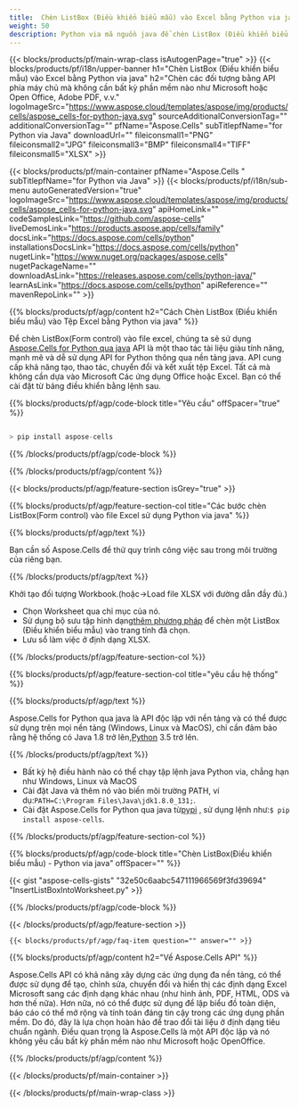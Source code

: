 ```yaml
---
title:  Chèn ListBox (Điều khiển biểu mẫu) vào Excel bằng Python via java
weight: 50
description: Python via mã nguồn java để chèn ListBox (Điều khiển biểu mẫu) vào Excel.
---
```

{{< blocks/products/pf/main-wrap-class isAutogenPage="true" >}}
{{< blocks/products/pf/i18n/upper-banner h1="Chèn ListBox (Điều khiển biểu mẫu) vào Excel bằng Python via java" h2="Chèn các đối tượng bằng API phía máy chủ mà không cần bất kỳ phần mềm nào như Microsoft hoặc Open Office, Adobe PDF, v.v." logoImageSrc="https://www.aspose.cloud/templates/aspose/img/products/cells/aspose_cells-for-python-java.svg" sourceAdditionalConversionTag="" additionalConversionTag="" pfName="Aspose.Cells" subTitlepfName="for Python via Java" downloadUrl="" fileiconsmall1="PNG" fileiconsmall2="JPG" fileiconsmall3="BMP" fileiconsmall4="TIFF" fileiconsmall5="XLSX" >}}

{{< blocks/products/pf/main-container pfName="Aspose.Cells " subTitlepfName="for Python via Java" >}}
{{< blocks/products/pf/i18n/sub-menu autoGeneratedVersion="true" logoImageSrc="https://www.aspose.cloud/templates/aspose/img/products/cells/aspose_cells-for-python-java.svg" apiHomeLink="" codeSamplesLink="https://github.com/aspose-cells" liveDemosLink="https://products.aspose.app/cells/family" docsLink="https://docs.aspose.com/cells/python" installationsDocsLink="https://docs.aspose.com/cells/python" nugetLink="https://www.nuget.org/packages/aspose.cells" nugetPackageName="" downloadAsLink="https://releases.aspose.com/cells/python-java/" learnAsLink="https://docs.aspose.com/cells/python" apiReference="" mavenRepoLink="" >}}

{{% blocks/products/pf/agp/content h2="Cách Chèn ListBox (Điều khiển biểu mẫu) vào Tệp Excel bằng Python via java" %}}

 Để chèn ListBox(Form control) vào file excel, chúng ta sẽ sử dụng
 [Aspose.Cells for Python qua java](https://pypi.org/project/aspose-cells/) 
 API là một thao tác tài liệu giàu tính năng, mạnh mẽ và dễ sử dụng API for Python thông qua nền tảng java. API cung cấp khả năng tạo, thao tác, chuyển đổi và kết xuất tệp Excel. Tất cả mà không cần dựa vào Microsoft Các ứng dụng Office hoặc Excel. Bạn có thể cài đặt từ bảng điều khiển bằng lệnh sau.

{{% blocks/products/pf/agp/code-block title="Yêu cầu" offSpacer="true" %}}

```cs

> pip install aspose-cells

```

{{% /blocks/products/pf/agp/code-block %}}

{{% /blocks/products/pf/agp/content %}}

{{< blocks/products/pf/agp/feature-section isGrey="true" >}}

{{% blocks/products/pf/agp/feature-section-col title="Các bước chèn ListBox(Form control) vào file Excel sử dụng Python via java" %}}

{{% blocks/products/pf/agp/text %}}

Bạn cần số Aspose.Cells để thử quy trình công việc sau trong môi trường của riêng bạn.

{{% /blocks/products/pf/agp/text %}}

Khởi tạo đối tượng Workbook.(hoặc->Load file XLSX với đường dẫn đầy đủ.)
+ Chọn Worksheet qua chỉ mục của nó.
 + Sử dụng bộ sưu tập hình dạng[thêm phương pháp](https://reference.aspose.com/cells/python-java/asposecells.api/shapecollection#addListBox(int,%20int,%20int,%20int,%20int,%20int)) để chèn một ListBox (Điều khiển biểu mẫu) vào trang tính đã chọn.
+ Lưu sổ làm việc ở định dạng XLSX.

{{% /blocks/products/pf/agp/feature-section-col %}}

{{% blocks/products/pf/agp/feature-section-col title="yêu cầu hệ thống" %}}

{{% blocks/products/pf/agp/text %}}

 Aspose.Cells for Python qua java là API độc lập với nền tảng và có thể được sử dụng trên mọi nền tảng (Windows, Linux và MacOS), chỉ cần đảm bảo rằng hệ thống có Java 1.8 trở lên,[Python](https://www.python.org/downloads/) 3.5 trở lên.
 
{{% /blocks/products/pf/agp/text %}}

- Bất kỳ hệ điều hành nào có thể chạy tập lệnh java Python via, chẳng hạn như Windows, Linux và MacOS
-  Cài đặt Java và thêm nó vào biến môi trường PATH, ví dụ:<code>PATH=C:\Program Files\Java\jdk1.8.0_131;</code>.
-  Cài đặt Aspose.Cells for Python qua java từ<a href="https://pypi.org/project/aspose-cells/">pypi</a> , sử dụng lệnh như:<code>$ pip install aspose-cells</code>.

{{% /blocks/products/pf/agp/feature-section-col %}}

{{% blocks/products/pf/agp/code-block title="Chèn ListBox(Điều khiển biểu mẫu) - Python via java" offSpacer="" %}}

{{< gist "aspose-cells-gists" "32e50c6aabc547111966569f3fd39694" "InsertListBoxIntoWorksheet.py" >}}

{{% /blocks/products/pf/agp/code-block %}}

{{< /blocks/products/pf/agp/feature-section >}}

    {{< blocks/products/pf/agp/faq-item question="" answer="" >}}
 

<!-- aboutfile Starts -->

{{% blocks/products/pf/agp/content h2="Về Aspose.Cells API" %}}

Aspose.Cells API có khả năng xây dựng các ứng dụng đa nền tảng, có thể được sử dụng để tạo, chỉnh sửa, chuyển đổi và hiển thị các định dạng Excel Microsoft sang các định dạng khác nhau (như hình ảnh, PDF, HTML, ODS và hơn thế nữa). Hơn nữa, nó có thể được sử dụng để lập biểu đồ toàn diện, báo cáo có thể mở rộng và tính toán đáng tin cậy trong các ứng dụng phần mềm. Do đó, đây là lựa chọn hoàn hảo để trao đổi tài liệu ở định dạng tiêu chuẩn ngành. Điều quan trọng là Aspose.Cells là một API độc lập và nó không yêu cầu bất kỳ phần mềm nào như Microsoft hoặc OpenOffice.

{{% /blocks/products/pf/agp/content %}}



<!-- aboutfile Ends -->
<!--
{{< blocks/products/pf/agp/other-supported-section title="Other Supported Splitting Formats" subTitle="Using C#, One can also split large file into chunks of many other file formats including." >}}

{{< blocks/products/pf/agp/other-supported-section-item href="https://products.aspose.com/cells/net/splitter/ods/" name="ODS" description="OpenDocument Spreadsheet File" >}}
{{< blocks/products/pf/agp/other-supported-section-item href="https://products.aspose.com/cells/net/splitter/xls/" name="XLS" description="Excel Binary Format" >}}
{{< blocks/products/pf/agp/other-supported-section-item href="https://products.aspose.com/cells/net/splitter/xlsb/" name="XLSB" description="Binary Excel Workbook File" >}}
{{< blocks/products/pf/agp/other-supported-section-item href="https://products.aspose.com/cells/net/splitter/xlsm/" name="XLSM" description="Spreadsheet File" >}}

{{< /blocks/products/pf/agp/other-supported-section >}}

-->

{{< /blocks/products/pf/main-container >}}
    
{{< /blocks/products/pf/main-wrap-class >}}
